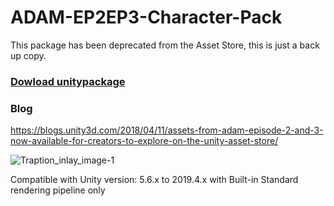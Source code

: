 # ADAM-EP2EP3-Character-Pack
This package has been deprecated from the Asset Store, this is just a back up copy.

### [Dowload unitypackage](https://github.com/michael430/ADAM-EP2-EP3-Character-Pack/releases/download/v1.0/ADAM.EP2EP3.-.Character.Pack.unitypackage)

### Blog
https://blogs.unity3d.com/2018/04/11/assets-from-adam-episode-2-and-3-now-available-for-creators-to-explore-on-the-unity-asset-store/

![Traption_inlay_image-1](https://blogs.unity3d.com/wp-content/uploads/2018/04/Traption_inlay_image-1.png)

Compatible with Unity version: 5.6.x to 2019.4.x with Built-in Standard rendering pipeline only
